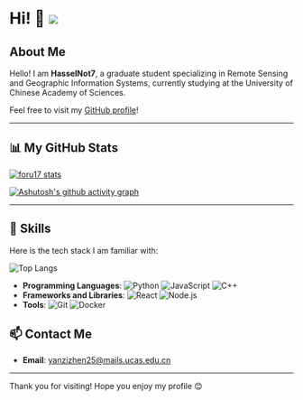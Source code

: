 # Hi! 👋 ![](https://komarev.com/ghpvc/?username=HasselNot7&color=blue&style=flat-square)

## About Me

Hello! I am **HasselNot7**, a graduate student specializing in Remote Sensing and Geographic Information Systems, currently studying at the University of Chinese Academy of Sciences.

Feel free to visit my [GitHub profile](https://github.com/HasselNot7)!

---

## 📊 My GitHub Stats

[![foru17 stats](https://github-readme-stats.vercel.app/api?username=HasselNot7&theme=dark&show_icons=true)](https://github.com/foru17)

[![Ashutosh's github activity graph](https://github-readme-activity-graph.vercel.app/graph?username=HasselNot7&theme=github-compact)](https://github.com/ashutosh00710/github-readme-activity-graph)

---

## 🚀 Skills

Here is the tech stack I am familiar with:

![Top Langs](https://github-readme-stats.vercel.app/api/top-langs/?username=HasselNot7)

- **Programming Languages**: ![Python](https://img.shields.io/badge/-Python-3776AB?logo=python&logoColor=white) ![JavaScript](https://img.shields.io/badge/-JavaScript-F7DF1E?logo=javascript&logoColor=black) ![C++](https://img.shields.io/badge/-C++-00599C?logo=c%2B%2B&logoColor=white)
- **Frameworks and Libraries**: ![React](https://img.shields.io/badge/-React-61DAFB?logo=react&logoColor=black) ![Node.js](https://img.shields.io/badge/-Node.js-339933?logo=node.js&logoColor=white)
- **Tools**: ![Git](https://img.shields.io/badge/-Git-F05032?logo=git&logoColor=white) ![Docker](https://img.shields.io/badge/-Docker-2496ED?logo=docker&logoColor=white)

## 📫 Contact Me

- **Email**: [yanzizhen25@mails.ucas.edu.cn](mailto:hasselnot7@example.com)
<!-- - **Social Media**: [BiliBili](=) | [LinkedIn](=) -->

---

Thank you for visiting! Hope you enjoy my profile 😊
